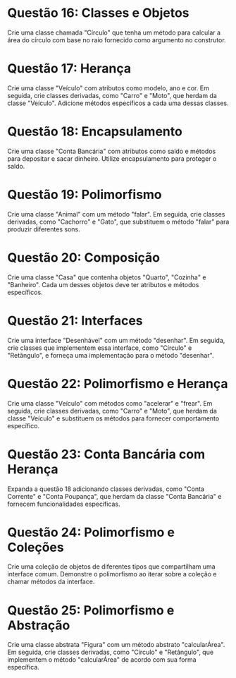# Questão 16: Classes e Objetos
Crie uma classe chamada "Círculo" que tenha um método para calcular a área do círculo com base no raio fornecido como argumento no construtor.

# Questão 17: Herança
Crie uma classe "Veículo" com atributos como modelo, ano e cor. Em seguida, crie classes derivadas, como "Carro" e "Moto", que herdam da classe "Veículo". Adicione métodos específicos a cada uma dessas classes.

# Questão 18: Encapsulamento
Crie uma classe "Conta Bancária" com atributos como saldo e métodos para depositar e sacar dinheiro. Utilize encapsulamento para proteger o saldo.

# Questão 19: Polimorfismo
Crie uma classe "Animal" com um método "falar". Em seguida, crie classes derivadas, como "Cachorro" e "Gato", que substituem o método "falar" para produzir diferentes sons.

# Questão 20: Composição
Crie uma classe "Casa" que contenha objetos "Quarto", "Cozinha" e "Banheiro". Cada um desses objetos deve ter atributos e métodos específicos.

# Questão 21: Interfaces
Crie uma interface "Desenhável" com um método "desenhar". Em seguida, crie classes que implementem essa interface, como "Círculo" e "Retângulo", e forneça uma implementação para o método "desenhar".

# Questão 22: Polimorfismo e Herança
Crie uma classe "Veículo" com métodos como "acelerar" e "frear". Em seguida, crie classes derivadas, como "Carro" e "Moto", que herdam da classe "Veículo" e substituem os métodos para fornecer comportamento específico.

# Questão 23: Conta Bancária com Herança
Expanda a questão 18 adicionando classes derivadas, como "Conta Corrente" e "Conta Poupança", que herdam da classe "Conta Bancária" e fornecem funcionalidades específicas.

# Questão 24: Polimorfismo e Coleções
Crie uma coleção de objetos de diferentes tipos que compartilham uma interface comum. Demonstre o polimorfismo ao iterar sobre a coleção e chamar métodos da interface.

# Questão 25: Polimorfismo e Abstração
Crie uma classe abstrata "Figura" com um método abstrato "calcularÁrea". Em seguida, crie classes derivadas, como "Círculo" e "Retângulo", que implementem o método "calcularÁrea" de acordo com sua forma específica.
